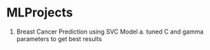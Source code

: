 # MLProjects

1. Breast Cancer Prediction using SVC Model
   a. tuned C and gamma parameters to get best results